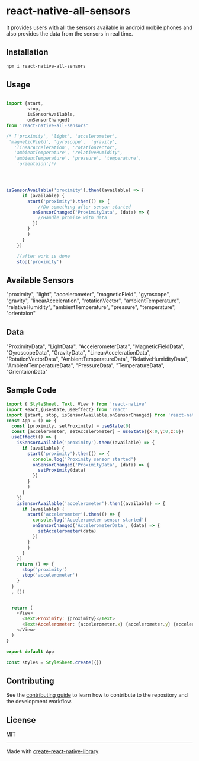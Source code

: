 # react-native-all-sensors

It provides users with all the sensors available in android mobile phones and also provides the data from the sensors in real time.

## Installation

```sh
npm i react-native-all-sensors
```

## Usage

```js

import {start,
        stop,
        isSensorAvailable,
        onSensorChanged} 
from 'react-native-all-sensors'

/* ['proximity', 'light', 'accelerometer',
 'magneticField', 'gyroscope',  'gravity',
   'linearAcceleration', 'rotationVector', 
   'ambientTemperature', 'relativeHumidity', 
   'ambientTemperature', 'pressure', 'temperature',
    'orientaion']*/




isSensorAvailable('proximity').then((available) => {
      if (available) {
        start('proximity').then(() => {
            //Do something after sensor started
          onSensorChanged('ProximityData', (data) => {
            //Handle promise with data
          })
        }
        )
      }
    })

    //after work is done 
    stop('proximity')
```
## Available Sensors

"proximity",
 "light",
  "accelerometer",
   "magneticField",
    "gyroscope",
     "gravity",
      "linearAcceleration",
       "rotationVector",
        "ambientTemperature",
         "relativeHumidity",
          "ambientTemperature",
           "pressure",
            "temperature",
             "orientaion"
## Data
"ProximityData",
 "LightData",
  "AccelerometerData",
   "MagneticFieldData",
    "GyroscopeData",
     "GravityData",
      "LinearAccelerationData",
       "RotationVectorData",
        "AmbientTemperatureData",
         "RelativeHumidityData",
          "AmbientTemperatureData",
           "PressureData",
            "TemperatureData",
             "OrientaionData"
## Sample Code
```js
import { StyleSheet, Text, View } from 'react-native'
import React,{useState,useEffect} from 'react'
import {start, stop, isSensorAvailable,onSensorChanged} from 'react-native-all-sensors'
const App = () => {
  const [proximity, setProximity] = useState(0)
  const [accelerometer, setAccelerometer] = useState({x:0,y:0,z:0})
  useEffect(() => {
    isSensorAvailable('proximity').then((available) => {
      if (available) {
        start('proximity').then(() => {
          console.log('Proximity sensor started')
          onSensorChanged('ProximityData', (data) => {
            setProximity(data)
          })
        }
        )
      }
    })
    isSensorAvailable('accelerometer').then((available) => {
      if (available) {
        start('accelerometer').then(() => {
          console.log('Accelerometer sensor started')
          onSensorChanged('AccelerometerData', (data) => {
            setAccelerometer(data)
          })
        }
        )
      }
    })
    return () => {
      stop('proximity')
      stop('accelerometer')
    }
  }
  , [])


  return (
    <View>
      <Text>Proximity: {proximity}</Text>
      <Text>Accelerometer: {accelerometer.x} {accelerometer.y} {accelerometer.z}</Text>
    </View>
  )
}

export default App

const styles = StyleSheet.create({})
```

## Contributing

See the [contributing guide](CONTRIBUTING.md) to learn how to contribute to the repository and the development workflow.

## License

MIT

---

Made with [create-react-native-library](https://github.com/callstack/react-native-builder-bob)

